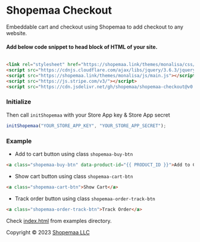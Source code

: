 # Shopemaa Checkout

Embeddable cart and checkout using Shopemaa to add checkout to any website.

#### Add below code snippet to head block of HTML of your site.

```html

<link rel="stylesheet" href="https://shopemaa.link/themes/monalisa/css/tailwind/tailwind.min.css">
<script src="https://cdnjs.cloudflare.com/ajax/libs/jquery/3.6.3/jquery.min.js"></script>
<script src="https://shopemaa.link/themes/monalisa/js/main.js"></script>
<script src="https://js.stripe.com/v3/"></script>
<script src="https://cdn.jsdelivr.net/gh/shopemaa/shopemaa-checkout@v0.0.5/shopemaa.js"></script>
```

### Initialize

Then call `initShopemaa` with your Store App key & Store App secret

```js
initShopemaa("YOUR_STORE_APP_KEY", "YOUR_STORE_APP_SECRET");
```

### Example

* Add to cart button using class `shopemaa-buy-btn`

```html
<a class="shopemaa-buy-btn" data-product-id="{{ PRODUCT_ID }}">Add to Cart</a>
```

* Show cart button using class `shopemaa-cart-btn`

```html
<a class="shopemaa-cart-btn">Show Cart</a>
```

* Track order button using class `shopemaa-order-track-btn`

```html
<a class="shopemaa-order-track-btn">Track Order</a>
```

Check [index.html](./examples/index.html) from examples directory.

Copyright © 2023 [Shopemaa LLC](https://shopemaa.com)
